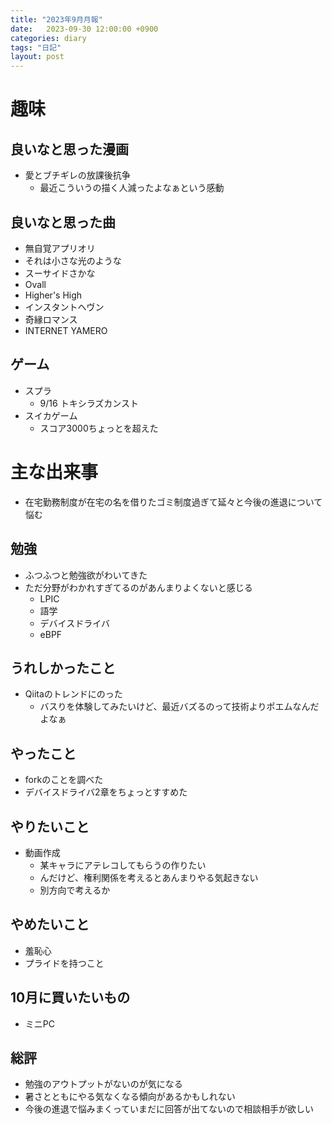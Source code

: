 ```yaml
---
title: "2023年9月月報"
date:   2023-09-30 12:00:00 +0900
categories: diary
tags: "日記"
layout: post
---
```


# 趣味

## 良いなと思った漫画

* 愛とブチギレの放課後抗争
  * 最近こういうの描く人減ったよなぁという感動

## 良いなと思った曲

* 無自覚アプリオリ
* それは小さな光のような
* スーサイドさかな
* Ovall
* Higher's High
* インスタントヘヴン
* 奇縁ロマンス
* INTERNET YAMERO

## ゲーム

* スプラ
  * 9/16 トキシラズカンスト
* スイカゲーム
  * スコア3000ちょっとを超えた

# 主な出来事

* 在宅勤務制度が在宅の名を借りたゴミ制度過ぎて延々と今後の進退について悩む

## 勉強

* ふつふつと勉強欲がわいてきた
* ただ分野がわかれすぎてるのがあんまりよくないと感じる
  * LPIC
  * 語学
  * デバイスドライバ
  * eBPF

## うれしかったこと

* Qiitaのトレンドにのった
  * バスりを体験してみたいけど、最近バズるのって技術よりポエムなんだよなぁ

## やったこと

* forkのことを調べた
* デバイスドライバ2章をちょっとすすめた

## やりたいこと

* 動画作成
  * 某キャラにアテレコしてもらうの作りたい
  * んだけど、権利関係を考えるとあんまりやる気起きない
  * 別方向で考えるか

## やめたいこと

* 羞恥心
* プライドを持つこと

## 10月に買いたいもの

* ミニPC

## 総評

* 勉強のアウトプットがないのが気になる
* 暑さとともにやる気なくなる傾向があるかもしれない
* 今後の進退で悩みまくっていまだに回答が出てないので相談相手が欲しい

